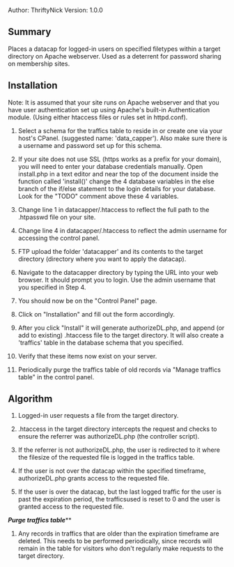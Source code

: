 Author: ThriftyNick
Version: 1.0.0

Summary
------------
Places a datacap for logged-in users on specified filetypes within a target directory on Apache webserver.  Used as a deterrent for password sharing on membership sites.

Installation
-------------
Note: It is assumed that your site runs on Apache webserver and that you have user authentication set up using Apache's built-in Authentication module. (Using either htaccess files or rules set in httpd.conf).

1. Select a schema for the traffics table to reside in or create one via your host's CPanel.  (suggested name: 'data_capper').  Also make sure there is a username and password set up for this schema.

2. If your site does not use SSL (https works as a prefix for your domain), you will need to enter your database credentials manually.  Open install.php in a text editor and near the top of the document inside the function called 'install()' change the 4 database variables in the else branch of the if/else statement to the login details for your database.  Look for the "TODO" comment above these 4 variables.

3. Change line 1 in datacapper/.htaccess to reflect the full path to the .htpasswd file on your site.

4. Change line 4 in datacapper/.htaccess to reflect the admin username for accessing the control panel.

5. FTP upload the folder 'datacapper' and its contents to the target directory (directory where you want to apply the datacap).

6. Navigate to the datacapper directory by typing the URL into your web browser.  It should prompt you to login.  Use the admin username that you specified in Step 4.

7. You should now be on the "Control Panel" page.

8. Click on "Installation" and fill out the form accordingly.

9. After you click "Install" it will generate authorizeDL.php, and append (or add to existing) .htaccess file to the target directory.  It will also create a 'traffics' table in the database schema that you specified.

10. Verify that these items now exist on your server.

11. Periodically purge the traffics table of old records via "Manage traffics table" in the control panel.


Algorithm
-------------
1. Logged-in user requests a file from the target directory.

2. .htaccess in the target directory intercepts the request and checks to ensure the referrer was authorizeDL.php (the controller script).

3. If the referrer is not authorizeDL.php, the user is redirected to it where the filesize of the requested file is logged in the traffics table.

4. If the user is not over the datacap within the specified timeframe, authorizeDL.php grants access to the requested file.

5. If the user is over the datacap, but the last logged traffic for the user is past the expiration period, the trafficsused is reset to 0 and
the user is granted access to the requested file.

*****Purge traffics table*******
1. Any records in traffics that are older than the expiration timeframe are deleted.  This needs to be performed periodically, since records will
remain in the table for visitors who don't regularly make requests to the target directory.
